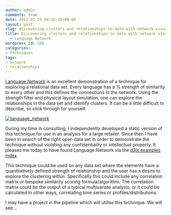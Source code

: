 ```yaml
---
author: admin
comments: true
date: 2013-07-29 00:16:18+00:00
layout: post
slug: discovering-clusters-and-relationships-in-data-with-network-visualisations-language-network
title: Discovering clusters and relationships in data with network visualisations
  - Language Network
wordpress_id: 588
categories:
- Techniques
tags:
- network
- relationships
---
```


[Language Network](http://languagenetwork.cotrino.com/) is an excellent demonstration of a technique for exploring a relational data set. Every language has a % strength of similarity to every other and this defines the connections in the network. Using the strength filter and physical layout simulation, one can explore the relationships in the data set and identify clusters. It can be a little difficult to describe, so click through for yourself.

[![language_network](http://thinkdatavis.com/wp-content/uploads/2013/07/language_network.png)](http://languagenetwork.cotrino.com/)

During my time in consulting, I independently developed a static version of this technique for use in an analysis for a large retailer. Since then I have been in search of the right open data set in order to demonstrate the technique without violating any confidentiality or intellectual property. It pleases me today to have found Language Network via the [d3js examples index](https://github.com/mbostock/d3/wiki/Gallery).

This technique could be used on any data set where the elements have a quantitatively defined strength of relationship and the user has a desire to explore the clustering within. Specifically this could include any correlation matrix or bespoke similarity scoring formula/algorithm. The correlation matrix could be the output of a typical multivariate analysis, or it could be calculated in other ways, correlating time series or profiles/distributions.

I may have a project in the pipeline which will utilise this technique. We will see...
